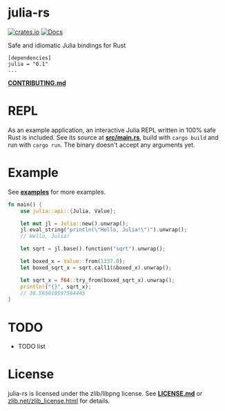 
# julia-rs

[![crates.io](https://img.shields.io/crates/v/julia.svg)](https://crates.io/crates/julia)
[![Docs](https://docs.rs/julia/badge.svg)](https://docs.rs/julia)

Safe and idiomatic Julia bindings for Rust

```
[dependencies]
julia = "0.1"
...
```

**[CONTRIBUTING.md](/CONTRIBUTING.md)**

# REPL

As an example application, an interactive Julia REPL written in 100% safe Rust
is included. See its source at **[src/main.rs](/src/main.rs)**, build with
`cargo build` and run with `cargo run`. The binary doesn't accept any arguments
yet.

# Example

See **[examples](/examples)** for more examples.

```rust
fn main() {
    use julia::api::{Julia, Value};

    let mut jl = Julia::new().unwrap();
    jl.eval_string("println(\"Hello, Julia!\")").unwrap();
    // Hello, Julia!

    let sqrt = jl.base().function("sqrt").unwrap();

    let boxed_x = Value::from(1337.0);
    let boxed_sqrt_x = sqrt.call1(&boxed_x).unwrap();

    let sqrt_x = f64::try_from(boxed_sqrt_x).unwrap();
    println!("{}", sqrt_x);
    // 36.565010597564445
}
```

# TODO

- TODO list

# License

julia-rs is licensed under the zlib/libpng license. See
**[LICENSE.md](/LICENSE.md)** or [zlib.net/zlib\_license.html](http://www.zlib.net/zlib_license.html) for details.
